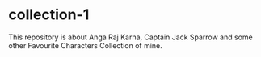 # collection-1
This repository is about Anga Raj Karna, Captain Jack Sparrow and some other Favourite Characters Collection of mine.

